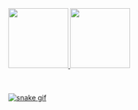 <div>
<a href="https://github.com/irineuerica">
<img height="120em" src="https://github-readme-stats.vercel.app/api/top-langs/?username=irineuerica&layout=compact&langs_count=7&theme=dracula"/>
<img height="120em" src="https://github-readme-stats.vercel.app/api?username=irineuerica&show_icons=true&theme=dracula&include_all_commits=true&count_private=true"/>
</div>

<br/>
<br/>
 
![snake gif](https://github.com/irineuerica/irineuerica/blob/output/github-contribution-grid-snake.gif)
